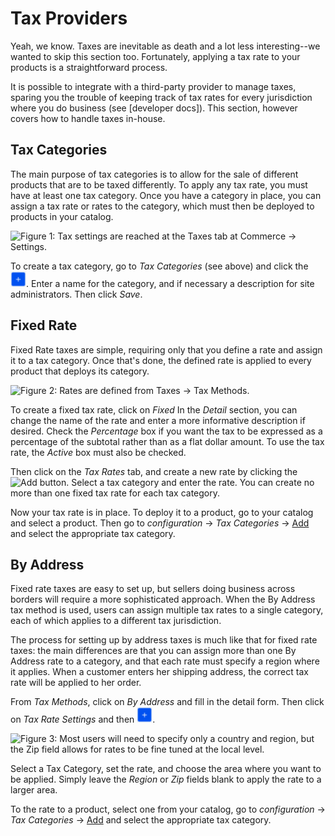 # Tax Providers

Yeah, we know. Taxes are inevitable as death and a lot less interesting--we
wanted to skip this section too. Fortunately, applying a tax rate to your
products is a straightforward process.

It is possible to integrate with a third-party provider to manage taxes, sparing
you the trouble of keeping track of tax rates for every jurisdiction where you
do business (see [developer docs]). This section, however covers how to handle
taxes in-house.

## Tax Categories

The main purpose of tax categories is to allow for the sale of different
products that are to be taxed differently. To apply any tax rate, you must have
at least one tax category. Once you have a category in place, you can assign
a tax rate or rates to the category, which must then be deployed to products in
your catalog.

![Figure 1: Tax settings are reached at the  *Taxes* tab at *Commerce* &rarr; *Settings*.](../../images/taxes.png)

To create a tax category, go to *Tax Categories* (see above) and click the
![Add](../../images/icon-add.png). Enter a name for the category, and if
necessary a description for site administrators. Then click *Save*.

## Fixed Rate

Fixed Rate taxes are simple, requiring only that you define a rate and assign it
to a tax category. Once that's done, the defined rate is applied to every
product that deploys its category.

![Figure 2: Rates are defined from *Taxes* &rarr; *Tax Methods*.](../../images/tax-methods.png)

To create a fixed tax rate, click on *Fixed* In the *Detail* section, you can
change the name of the rate and enter a more informative description if desired.
Check the *Percentage* box if you want the tax to be expressed as a percentage
of the subtotal rather than as a flat dollar amount. To use the tax rate, the
*Active* box must also be checked.

Then click on the *Tax Rates* tab, and create a new rate by clicking the
![Add](../../icon-add.png) button. Select a tax category and enter the rate. You
can create no more than one fixed tax rate for each tax category.

Now your tax rate is in place. To deploy it to a product, go to your catalog and
select a product. Then go to *configuration* &rarr; *Tax Categories* &rarr;
[Add](../../icon-add.png) and select the appropriate tax category.

## By Address

Fixed rate taxes are easy to set up, but sellers doing business across borders
will require a more sophisticated approach. When the By Address tax method is
used, users can assign multiple tax rates to a single category, each of which
applies to a different tax jurisdiction.

The process for setting up by address taxes is much like that for fixed rate
taxes: the main differences are that you can assign more than one By Address
rate to a category, and that each rate must specify a region where it applies.
When a customer enters her shipping address, the correct tax rate will be
applied to her order.

From *Tax Methods*, click on *By Address* and fill in the detail form. Then
click on *Tax Rate Settings* and then ![Add](../../images/icon-add.png).

![Figure 3: Most users will need to specify only a country and region, but the Zip field allows for rates to be fine tuned at the local
level.](../../images/tax-address.png)

Select a Tax Category, set the rate, and choose the area where you want to be
applied. Simply leave the *Region* or *Zip* fields blank to apply the rate to
a larger area.

To the rate to a product, select one from your catalog, go to
*configuration* &rarr; *Tax Categories* &rarr; [Add](../../icon-add.png) and
select the appropriate tax category.
